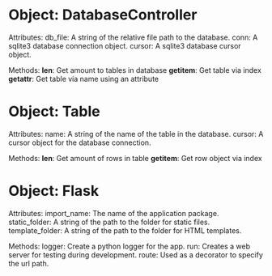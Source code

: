 # Object: DatabaseController
  Attributes:
    db_file: A string of the relative file path to the database.
    conn: A sqlite3 database connection object.
    cursor: A sqlite3 database cursor object.

  Methods:
    __len__: Get amount to tables in database
    __getitem__: Get table via index
    __getattr__: Get table via name using an attribute


# Object: Table
  Attributes:
    name: A string of the name of the table in the database.
    cursor: A cursor object for the database connection.

  Methods:
    __len__: Get amount of rows in table
    __getitem__: Get row object via index


# Object: Flask
  Attributes:
    import_name: The name of the application package.
    static_folder: A string of the path to the folder for static files.
    template_folder: A string of the path to the folder for HTML templates.

  Methods:
    logger: Create a python logger for the app.
    run: Creates a web server for testing during development.
    route: Used as a decorator to specify the url path.
    
